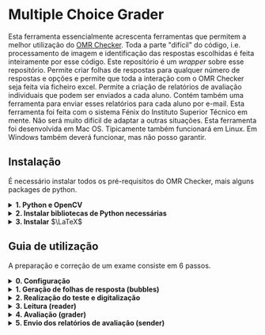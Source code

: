 # Multiple Choice Grader
Esta ferramenta essencialmente acrescenta ferramentas que permitem a melhor utilização do [OMR Checker](https://github.com/Udayraj123/OMRChecker). Toda a parte "difícil" do código, i.e. processamento de imagem e identificação das respostas escolhidas é feita inteiramente por esse código. Este repositório é um _wrapper_ sobre esse repositório. Permite criar folhas de respostas para qualquer número de respostas e opções e permite que toda a interação com o OMR Checker seja feita via ficheiro excel. Permite a criação de relatórios de avaliação individuais que podem ser enviados a cada aluno. Contém também uma ferramenta para enviar esses relatórios para cada aluno por e-mail. Esta ferramenta foi feita com o sistema Fénix do Instituto Superior Técnico em mente. Não será muito difícil de adaptar a outras situações. Esta ferramenta foi desenvolvida em Mac OS. Tipicamente também funcionará em Linux. Em Windows também deverá funcionar, mas não posso garantir.

## Instalação
É necessário instalar todos os pré-requisitos do OMR Checker, mais alguns packages de python.
<details><summary><b>1. Python e OpenCV</b></summary>

  Recomendo a utilização de um ambiente virtual (por exemplo conda), uma vez que é necessário instalar bastantes packages, alguns com versões específicas.

  É preciso ter Python instalado. Tentei pôr isto a funcionar com as versões 3.7, 3.8, 3.12 e 3.11. Entre estas apenas a 3.11 funciona por uma razão ou outra. Para criar um ambiente virtual e instalar a versão 3.11 do Python utilizando o conda faz-se:
  ```bash
  conda create --name nome_do_env
  conda activate nome_do_env
  conda install python=3.11
  conda install pip
  ```

  Para verificar que a instalação foi feita corretamente basta fazer
  ```bash
  python --version
  pip --version
  ```

  **Atenção:** o comando `python` tem de funcionar. Não basta ter, por exemplo, o comando `python3`.
  
  Para instalar o OpenCV basta fazer
  
  ```bash
  pip install opencv-python-headless --verbose
  ```
  Esta instalação demoram bastante tempo (para mim entre 30 a 60 min). A tag `--verbose` está lá apenas para garantir que o computador não empancou na instalação.
  </details>
  
</details>

<details><summary><b>2. Instalar bibliotecas de Python necessárias</b></summary>
Inclui tanto as necessárias para correr o OMR Checker como para correr o restante código. Para as instalar basta utilizar o ficheiro `requirements.txt` como se segue.
  
```bash
pip install -r requirements.txt
```

</details>

<details><summary><b>3. Instalar</b> $\LaTeX$</summary>

É necessário que o utilizador tenha instalado na linha de comandos o comando `pdflatex`. Instalar LaTeX é todo um bicho de sete cabeças, mas não será muito difícil de perceber como fazê-lo com a ajuda da internet. Para verificar que a instalação está bem feita basta verificar se o seguinte comando apresenta a versão instalada:
```bash
pdflatex --version
```

</details>

## Guia de utilização
A preparação e correção de um exame consiste em 6 passos.
<details>
   <summary><b> 0. Configuração</b></summary>
  Várias destas etapas têm passos de configuração que serão delineados nas mesmas. Um ficheiro de configuração estará sempre na pasta `config`.
  
  ### `config/config.json`
  
  - `exam_name`: Nome do exame. Necessário para o passo 4 (aparece no relatório de avaliação). Exemplo: "Exame Época Normal".
  - `exam_date`: Data e hora do exame. Necessário para o passo 4 (aparece no relatório de avaliação).
  - `number_of_questions`: Número de perguntas de escolha múltipla. Necessário para o passo 1. Esta ferramenta aceita um máximo de 60 perguntas.
  - `options_per_question`: Número de opções de resposta em cada escolha múltipla. Necessário para o passo 1. Exemplo: 4 se for de A a D. Esta ferramenta aceitra um máximo de 6 opções.
  - `number_of_versions`: Número de versões do exame. Necessário para o passo 1. Cada versão é identificada com uma letra. O máximo de versões é 6. Ou seja, no máximo há versões de A a F.
  - `answer_keys`: Um dicionário contendo as chaves de resposta para cada versão do exame. Necessário para o passo 4. Exemplo:
  
  ```
  "answer_keys" : {
		"A" : ["E", "C", "C", "B", "D", "A", "A", "D", "A", "B", "B", "A", "D", "D", "E", "C", "C", "E", "BE", "A"],
		"B" : ["E", "A", "A", "D", "A", "B", "B", "A", "B", "C", "B", "A", "A", "A", "E", "D", "C", "E", "CE", "B"],
		"C" : ["C", "C", "E", "B", "D", "A", "D", "A", "B", "A", "B", "A", "D", "D", "E", "C", "C", "BE", "E", "A"],
		"D" : ["A", "E", "A", "D", "A", "B", "A", "B", "C", "B", "B", "A", "A", "E", "D", "A", "CE", "C", "E", "B"]
	}
  ```

   Ou seja, a versão A tem como respostas corretas E, C, C, B, D, etc. Esta ferramenta permite que duas (ou mais) hipóteses sejam consideradas corretas como se vê, por exemplo, na penúltima pergunta da versão A. Basta escrever todas as opções corretas. Alternativamente pode-se declarar as respostas certas numa única string, mas nesse caso apenas se pode indicar uma resposta certa por pergunta. Exemplo:

  ```
  "A" : "ECCBDAADABBADDECCEEA"
  ```

  ### `config/bubble_sheet_template.tex`

  Necessário para o passo 1. É o template LaTeX utilizado para gerar as folhas de respostas. Aqui pode ser configurado o cabeçalho da folha de respostas. Certas linhas não devem ser alteradas. Estão devidamente identificadas com comentários LaTeX.

  ### `config/evaluation_report_template.tex`
  Necessário para o passo 4. É o template LaTeX utilizado para gerar os relatórios de avaliação. Pode ser alterado caso haja alguma informação importante a transmitir (exemplo: a fórmula de cálculo da nota é ... ou na pergunta x duas respostas foram consideradas corretas). Não é um ficheiro LaTeX puro. Contém placeholders que são substituídos por valores. São da forma `{<atributo>}`. As chavetas têm então de ser escapadas. Utilizam-se duas chavetas para escapar uma. Ou seja, `{{` é interpretado como `{`.

 ### `config/grading_function.py`
Necessério para o passo 4. Ficheiro que deve conter uma função Python `grading_function` que recebe o número de respostas certas, incorretas e não respondidas e retorna a nota do teste. Exemplo
```python
def grading_function(correct, incorrect, unanswered):
    return max((correct - 4) * 1.25, 0)
```


### `config/email_text.txt`
 	Necessário para o passo 5. Um ficheiro de texto que contém o subject e o corpo do e-mail enviado aos alunos. A primeira linha do ficheiro é o subject, as restantes são o corpo.

 
</details>
<details>
   <summary><b> 1. Geração de folhas de resposta (bubbles)</b></summary>

  Fazendo `cd` para a pasta do multiple choice grader basta correr o comando
  ```bash
  python mcg.py bubbles
  ```
  No final da execução serão gerados
  - As folhas de respostas que se encontrarão na pasta `answer_sheets`. Um dos ficheiros não terá a versão preenchida (nesse caso o aluno deve preencher a versão do teste que tem), os restantes terão uma das versões já preenchidas. A ideia é que se pode dar a cada aluno uma folha de respostas correspondente à versão do exame que recebe.
  - os ficheiros `aux/OMR_input/reference.png` e `aux/OMR_input/template.json` estes ficheiros serão essenciais ao funcionamento do OMR checker (basicamente indicam onde cada bola está), mas o utilizador não terá de mexer neles.
</details>

<details>
   <summary><b> 2. Realização do teste e digitalização</b></summary>
   Algumas indicações relativamente ao preenchimento da folha de respostas que devem ser transmitidas aos alunos:

   - Todas as bolas devem ser pintadas completamente de maneira nítida para que o exame possa ser corrigido automaticamente.
   - A folha de respostas pode ser preenchida a lápis ou a caneta (a não ser que se decida que o preenchimento deve ser obrigatoriamente a caneta).
   - O número de aluno deve ser preenchido nos 6 retângulos a seguir de "Número:" e as bolas correspondentes devem ser pintadas ([ver exemplo](folha_de_respostas_exemplo.jpg)). Se o número de aluno tiver apenas 5 dígitos, devem-se utilizar apenas os primeiros 5 retângulos. (Os números nos retângulos não serão reconhecidos pelo software, apenas estão lá por questões de redundância. No caso do número de aluno ter 5 dígitos, também se podem preencher os 5 últimos retêngulos ou os 6 retângulos prefixando um zero ao número de aluno)
   - Em caso de engano, no caso de se ter respondido a lápis, deve-se apagar a resposta antiga e pintar a resposta nova. No caso de se ter respondido a caneta, deve-se riscar a resposta antiga e pintar a resposta nova ou indicar a resposta nova de maneira equivalente e inequívoca (ver perguntas 19 e 20 no [exemplo](folha_de_respostas_exemplo.jpg)). Deve-se evitar fazer isto uma vez que uma resposta riscada não consegue ser corrigida automaticamente.

   Depois de se ter resolvido o teste todas as folhas de respostas devem ser digitalizadas em formato .jpg. Cada ficheiro deve conter exatamente uma folha de respostas. Os ficehiros devem ser colocados na pasta `input`. Nessa mesma pasta deve-se colocar um ficheiro Excel (.xls) com a lista de todos os alunos da cadeira. Este é o excel que se obtém no Fénix fazendo Gestão > Alunos > Gerar folha de cálculo.
  
</details>

<details>
   <summary><b> 3. Leitura (reader)</b></summary>

  Correr o comando
  ```bash
  python mcg.py reader
  ```
  Na pasta `output` será gerado o ficheiro excel `reading_results.xls`. Este ficheiro contém uma tabela com todas as respostas registadas. Qualquer erro de leitura que possa ter sido cometido deverá ser corrigido pelo utilizador neste ficheiro. O passo de avaliação utilizará apenas este ficheiro como input.
  
  Quando o programa
  - Não reconheceu a versão de um exame;
  - Reconhece um determinado número de aluno que não se encontra na lista de alunos;
  - Reconhece o mesmo número de aluno em dois testes diferentes.
  Então um erro é gerado. É identificado a vermelho na folha excel. Um erro corresponde a um erro de leitura (com 100% de probabilidade) e tem de ser corrigido para poder avançar para o passo de avaliação.

  Quando o programa, para uma dada questão,
  - Não reconheceu nenhuma resposta assinalada;
  - Reconheceu mais do que uma resposta assinalada.
  Então um aviso (warning) é gerado. É identificado a amarelo na folha excel. Um aviso corresponde a um *provável* erro de leitura. Por exemplo, se para uma dada questão não é identificada nenhuma resposta assinalada, é mais provável que a bola esteja pintada levemente do que o aluno não tenha respondido. No caso de se reconhecer mais do que uma resposta assinalada, o mais provável é que o aluno tenha riscado uma das opções. Claro que é possível que o aluno de facto não tenha respondido a uma questão. Nesse caso deve-se simplesmente ignorar o aviso.

  Nas linhas que contenham um erro ou um aviso o utilizador deverá consultar o ficheiro de digitalização original e corrigir os erros de leitura.

</details>

<details>
   <summary><b> 4. Avaliação (grader)</b></summary>

   O passo de avaliação utiliza apenas o ficheiro `output/reading_results.xls`. Todos os erros de leitura devem ser corrigidos nesse ficheiro antes de correr o script de avaliação. Para isso basta correr o comando 
  ```bash
  python mcg.py grader
  ```

  Os dados presentes em `output/reading_results.xls` são agora processados de acordo com as chaves de resposta e função de avaliação explicitadas na configuração.
  Na pasta `output` serão gerados os seguintes ficheiros:
  - `graded_results.xls` é um ficheiro excel que contém os resultados detalhados do exame após a correção. A sheet "Pauta" contém uma lista de todos os alunos e a nota do exame daqueles que entregaram. Tipicamente será esta a sheet a publicar no Fénix.
  - A diretoria `evaluation_reports`. Dentro dela encontra-se um documento pdf por cada teste. O nome do documento contém o número do aluno correspondente. Cada relatório de avaliação tem duas páginas. Na primeira o alumo encontra uma tabela com as respostas que foram lidas pelo script, assim como a sua nota no exame. Na segunda encontra a digitalização do seu teste. A ideia é que estes ficheiros sejam distribuídos pelos alunos para facilitar a revisão de provas.
  - Será ainda gerado o ficheiro `evaluation_reports/email_adresses.json`. Este ficheiro é utilizado no passo 5 para enviar os relatórios de avaliação aos alunos.
</details>

<details>
   <summary><b> 5. Envio dos relatórios de avaliação (sender)</b></summary>

   Os relatórios de avaliação gerados no passo anterior são enviados por e-mail individualmente a cada aluno. O endereço de e-mail de cada aluno utilizado é o presente na lista de alunos. Para tal é necessário fornecer os detalhes (e-mail e password) de uma conta de e-mail do Técnico (@tecnico.ulisboa.pt). Se o utilizador não confia a sua password ao meu script então sugiro que encontre outra maneira automática de distribuir n documentos pdf. Aproveite para me dizer qual porque procurei bastante e não encontrei.
   
   O script demora algum tempo pois espera 5 segundos entre o envio de cada e-mail. Se demasiados e-mails forem enviados num curto espaço de tempo o servidor do Técnico faz birra. Não sei se 5 segundos é o tempo mais pequeno possível, não testei. Para correr o script:
   ```bash
  python mcg.py sender
  ```
  E seguir as instruções.

  **Atenção:** se por alguma razão este processo for parado a meio então apenas alguns dos alunos receberão os e-mails. Não é gerada uma lista dos alunos a quem um e-mail foi enviado, pelo que depois todos os e-mails terão de ser enviados de novo.
  
</details>
